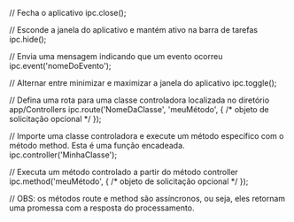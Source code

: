 // Fecha o aplicativo
ipc.close();

// Esconde a janela do aplicativo e mantém ativo na barra de tarefas
ipc.hide();

// Envia uma mensagem indicando que um evento ocorreu
ipc.event('nomeDoEvento');

// Alternar entre minimizar e maximizar a janela do aplicativo
ipc.toggle();

// Defina uma rota para uma classe controladora localizada no diretório app/Controllers
ipc.route('NomeDaClasse', 'meuMétodo', { /* objeto de solicitação opcional */ });

// Importe uma classe controladora e execute um método específico com o método method. Esta é uma função encadeada.
ipc.controller('MinhaClasse');

// Executa um método controlado a partir do método controller
ipc.method('meuMétodo', { /* objeto de solicitação opcional */ });

// OBS: os métodos route e method são assíncronos, ou seja, eles retornam uma promessa com a resposta do processamento.

